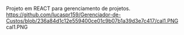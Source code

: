 Projeto em REACT para gerenciamento de projetos.
https://github.com/lucaspr159/Gerenciador-de-Custos/blob/236a84d1c12e559400ce01c9b07b1a39d3e7c417/cal1.PNG
cal1.PNG
